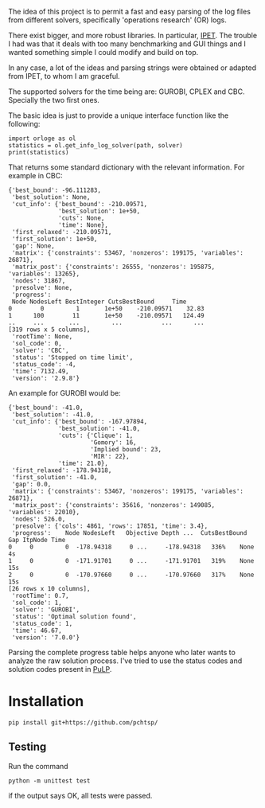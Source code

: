The idea of this project is to permit a fast and easy parsing of the log files from different solvers, specifically 'operations research' (OR) logs.

There exist bigger, and more robust libraries. In particular, [IPET](https://github.com/GregorCH/ipet/). The trouble I had was that it deals with too many benchmarking and GUI things and I wanted something simple I could modify and build on top.

In any case, a lot of the ideas and parsing strings were obtained or adapted from IPET, to whom I am graceful.

The supported solvers for the time being are: GUROBI, CPLEX and CBC. Specially the two first ones.

The basic idea is just to provide a unique interface function like the following:

    import orloge as ol
    statistics = ol.get_info_log_solver(path, solver)
    print(statistics)

That returns some standard dictionary with the relevant information. 
For example in CBC:

    {'best_bound': -96.111283,
     'best_solution': None,
     'cut_info': {'best_bound': -210.09571,
                  'best_solution': 1e+50,
                  'cuts': None,
                  'time': None},
     'first_relaxed': -210.09571,
     'first_solution': 1e+50,
     'gap': None,
     'matrix': {'constraints': 53467, 'nonzeros': 199175, 'variables': 26871},
     'matrix_post': {'constraints': 26555, 'nonzeros': 195875, 'variables': 13265},
     'nodes': 31867,
     'presolve': None,
     'progress':       
     Node NodesLeft BestInteger CutsBestBound     Time
    0        0         1       1e+50    -210.09571    32.83
    1      100        11       1e+50    -210.09571   124.49
    ..     ...       ...         ...           ...      ...
    [319 rows x 5 columns],
     'rootTime': None,
     'sol_code': 0,
     'solver': 'CBC',
     'status': 'Stopped on time limit',
     'status_code': -4,
     'time': 7132.49,
     'version': '2.9.8'}

An example for GUROBI would be:

    {'best_bound': -41.0,
     'best_solution': -41.0,
     'cut_info': {'best_bound': -167.97894,
                  'best_solution': -41.0,
                  'cuts': {'Clique': 1,
                           'Gomory': 16,
                           'Implied bound': 23,
                           'MIR': 22},
                  'time': 21.0},
     'first_relaxed': -178.94318,
     'first_solution': -41.0,
     'gap': 0.0,
     'matrix': {'constraints': 53467, 'nonzeros': 199175, 'variables': 26871},
     'matrix_post': {'constraints': 35616, 'nonzeros': 149085, 'variables': 22010},
     'nodes': 526.0,
     'presolve': {'cols': 4861, 'rows': 17851, 'time': 3.4},
     'progress':    Node NodesLeft   Objective Depth ...  CutsBestBound    Gap ItpNode Time
    0     0         0  -178.94318     0 ...     -178.94318   336%    None   4s
    1     0         0  -171.91701     0 ...     -171.91701   319%    None  15s
    2     0         0  -170.97660     0 ...     -170.97660   317%    None  15s
    [26 rows x 10 columns],
     'rootTime': 0.7,
     'sol_code': 1,
     'solver': 'GUROBI',
     'status': 'Optimal solution found',
     'status_code': 1,
     'time': 46.67,
     'version': '7.0.0'}

Parsing the complete progress table helps anyone who later wants to analyze the raw solution process. I've tried to use the status codes and solution codes present in [PuLP](https://github.com/coin-or/pulp).

# Installation

    pip install git+https://github.com/pchtsp/

## Testing

Run the command 
    
    python -m unittest test

 if the output says OK, all tests were passed.